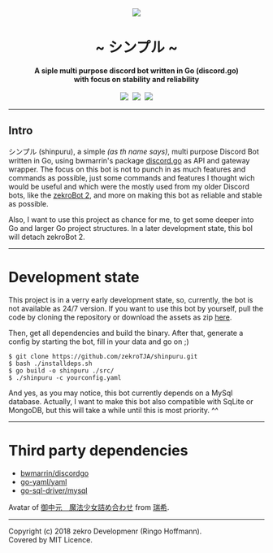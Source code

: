 <div align="center">
    <img src="https://zekro.de/src/shinpuru_avi_circle.png" />
    <h1>~ シンプル ~</h1>
    <strong>
        A siple multi purpose discord bot written in Go (discord.go)<br>
        with focus on stability and reliability
    </strong><br><br>
    <a href="https://dc.zekro.de"><img src="https://img.shields.io/discord/307084334198816769.svg?style=for-the-badge&logo=discord" /></a>&nbsp;
    <img src="https://forthebadge.com/images/badges/60-percent-of-the-time-works-every-time.svg" />&nbsp;
    <img src="https://forthebadge.com/images/badges/built-with-grammas-recipe.svg">
<br>
</div>

---

## Intro

シンプル (shinpuru), a simple *(as th name says)*, multi purpose Discord Bot written in Go, using bwmarrin's package [discord.go](https://github.com/bwmarrin/discordgo) as API and gateway wrapper. The focus on this bot is not to punch in as much features and commands as possible, just some commands and features I thought wich would be useful and which were the mostly used from my older Discord bots, like the [zekroBot 2](https://github.com/zekroTJA/zekroBot2), and more on making this bot as reliable and stable as possible.

Also, I want to use this project as chance for me, to get some deeper into Go and larger Go project structures. In a later development state, this bol will detach zekroBot 2.

---

# Development state

This project is in a verry early development state, so, currently, the bot is not available as 24/7 version. If you want to use this bot by yourself, pull the code by cloning the repository or download the assets as zip [here](https://github.com/zekroTJA/shinpuru/archive/master.zip).

Then, get all dependencies and build the binary. After that, generate a config by starting the bot, fill in your data and go on ;)

```
$ git clone https://github.com/zekroTJA/shinpuru.git
$ bash ./installdeps.sh
$ go build -o shinpuru ./src/
$ ./shinpuru -c yourconfig.yaml
```

And yes, as you may notice, this bot currently depends on a MySql database. Actually, I want to make this bot also compatible with SqLite or MongoDB, but this will take a while until this is most priority. ^^

---

# Third party dependencies

- [bwmarrin/discordgo](https://github.com/bwmarrin/discordgo)
- [go-yaml/yaml](https://github.com/go-yaml/yaml)
- [go-sql-driver/mysql](https://github.com/Go-SQL-Driver/MySQL/)

Avatar of [御中元　魔法少女詰め合わせ](https://www.pixiv.net/member_illust.php?mode=medium&illust_id=44692506) from [瑞希](https://www.pixiv.net/member.php?id=137253).

---

Copyright (c) 2018 zekro Developmenr (Ringo Hoffmann).  
Covered by MIT Licence.
